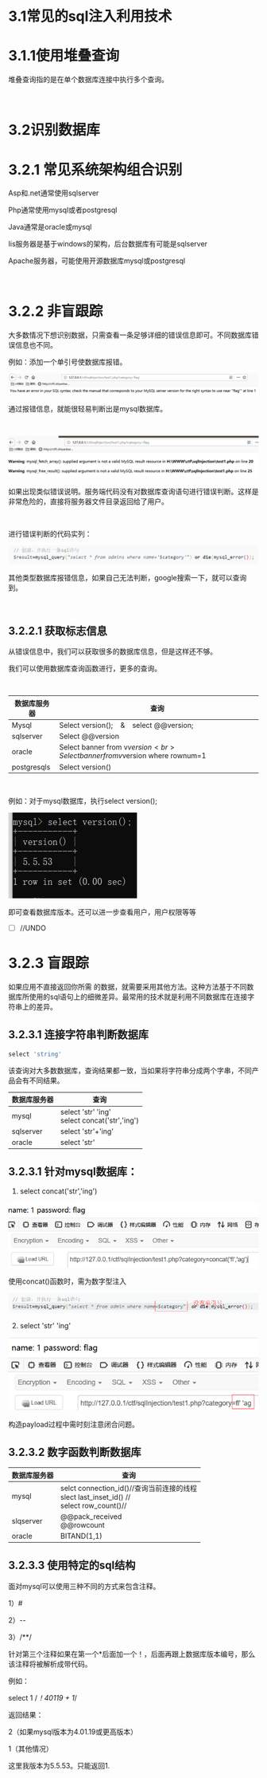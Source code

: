 # 3.1常见的sql注入利用技术

# 3.1.1使用堆叠查询

堆叠查询指的是在单个数据库连接中执行多个查询。

 

# 3.2识别数据库

# 3.2.1 常见系统架构组合识别

Asp和.net通常使用sqlserver

Php通常使用mysql或者postgresql

Java通常是oracle或mysql

Iis服务器是基于windows的架构，后台数据库有可能是sqlserver

Apache服务器，可能使用开源数据库mysql或postgresql

 

# 3.2.2 非盲跟踪

大多数情况下想识别数据，只需查看一条足够详细的错误信息即可。不同数据库错误信息也不同。

例如：添加一个单引号使数据库报错。

![](https://raw.githubusercontent.com/h1iba1/h1iba1.github.io/refs/heads/master/_posts/CTF/ctf/sql注入深度剖析/3.sql注入利用/images/6B42B4002F304AFA8173D24B63D9B0621.png)

通过报错信息，就能很轻易判断出是mysql数据库。

 

![](https://raw.githubusercontent.com/h1iba1/h1iba1.github.io/refs/heads/master/_posts/CTF/ctf/sql注入深度剖析/3.sql注入利用/images/CBCC46F9EA4345D8A8C01881B6BD5D3A2.png)

如果出现类似错误说明。服务端代码没有对数据库查询语句进行错误判断。这样是非常危险的，直接将服务器文件目录返回给了用户。

 

进行错误判断的代码实列：

![](https://raw.githubusercontent.com/h1iba1/h1iba1.github.io/refs/heads/master/_posts/CTF/ctf/sql注入深度剖析/3.sql注入利用/images/1AD089D6FE2B4E3E8682495010FCD5EB3.png)

其他类型数据库报错信息，如果自己无法判断，google搜索一下，就可以查询到。

 

## 3.2.2.1 获取标志信息

从错误信息中，我们可以获取很多的数据库信息，但是这样还不够。

我们可以使用数据库查询函数进行，更多的查询。

 

| 数据库服务器 | 查询 |
| - | - |
| Mysql | Select version();    &amp;    select @@version; |
| sqlserver | Select @@version |
| oracle | Select banner from v$version<br>Select banner from v$version where rownum=1 |
| postgresqls | Select version() |


 

例如：对于mysql数据库，执行select version();

![](https://raw.githubusercontent.com/h1iba1/h1iba1.github.io/refs/heads/master/_posts/CTF/ctf/sql注入深度剖析/3.sql注入利用/images/7359B16D19DE47CF8339C793D270038Aip_image008.jpeg)

即可查看数据库版本。还可以进一步查看用户，用户权限等等

- [ ] //UNDO



# 3.2.3 盲跟踪

如果应用不直接返回你所需 的数据，就需要采用其他方法。这种方法基于不同数据库所使用的sql语句上的细微差异。最常用的技术就是利用不同数据库在连接字符串上的差异。



## 3.2.3.1 连接字符串判断数据库

```javascript
select 'string'
```

 该查询对大多数数据库，查询结果都一致，当如果将字符串分成两个字串，不同产品会有不同结果。



| 数据库服务器 | 查询 |
| - | - |
| mysql | select 'str' 'ing'<br>select concat('str','ing') |
| sqlserver | select 'str'+'ing' |
| oracle | select 'str'||'ing'<br>select concat('str','ing') |




## 3.2.3.1 针对mysql数据库：

1. select concat('str','ing')

![](https://raw.githubusercontent.com/h1iba1/h1iba1.github.io/refs/heads/master/_posts/CTF/ctf/sql注入深度剖析/3.sql注入利用/images/FD49375465394F3384D1C96F0B6BA8D5clipboard.png)

使用concat()函数时，需为数字型注入

![](https://raw.githubusercontent.com/h1iba1/h1iba1.github.io/refs/heads/master/_posts/CTF/ctf/sql注入深度剖析/3.sql注入利用/images/83DF6775348E4C7C86646CED2FB735E8clipboard.png)



2. select 'str' 'ing'

![](https://raw.githubusercontent.com/h1iba1/h1iba1.github.io/refs/heads/master/_posts/CTF/ctf/sql注入深度剖析/3.sql注入利用/images/F6F49EC83E0841DAA434EDAF1333DC55clipboard.png)

构造payload过程中需时刻注意闭合问题。



## 3.2.3.2 数字函数判断数据库

| 数据库服务器 | 查询 |
| - | - |
| mysql | selct connection\_id()//查询当前连接的线程<br>slect last\_inset\_id() //<br>select row\_count()// |
| slqserver | @@pack\_received<br>@@rowcount |
| oracle | BITAND(1,1) |




## 3.2.3.3 使用特定的sql结构

面对mysql可以使用三种不同的方式来包含注释。

 1）#

 2）--

 3）/**/

针对第三个注释如果在第一个*后面加一个！，后面再跟上数据库版本编号，那么该注释将被解析成带代码。

例如：

select 1 /*！40119 + 1*/

返回结果：

2（如果mysql版本为4.01.19或更高版本）

1（其他情况）

这里我版本为5.5.53。只能返回1.































